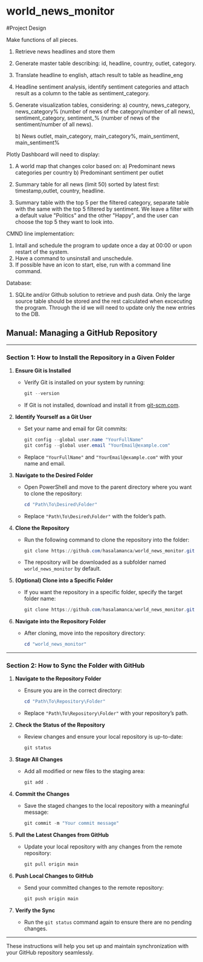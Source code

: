 # world_news_monitor

#Project Design

Make functions of all pieces.

1) Retrieve news headlines and store them

2) Generate master table describing: id, headline, country, outlet, category.

3) Translate headline to english, attach result to table as headline_eng

4) Headline sentiment analysis, identify sentiment categories and attach result as a column to the table as sentiment_category.

5) Generate visualization tables, considering:
    a) country, news_category, news_category% (number of news of the category/number of all news), sentiment_category, sentiment_% (number of news of the sentiment/number of all news).

    b) News outlet, main_category, main_category%, main_sentiment, main_sentiment%

Plotly Dashboard will need to display:
1) A world map that changes color based on: 
    a) Predominant news categories per country
    b) Predominant sentiment per outlet

2) Summary table for all news (limit 50) sorted by latest first: timestamp,outlet, country, headline.

3) Summary table with the top 5 per the filtered category, separate table with the same with the top 5 filtered by sentiment. We leave a filter with a default value "Politics" and the other "Happy", and the user can choose the top 5 they want to look into.

CMND line implementation:
1) Intall and schedule the program to update once a day at 00:00 or upon restart of the system.
2) Have a command to unsinstall and unschedule.
3) If possible have an icon to start, else, run with a command line command.

Database:
1) SQLite and/or Github solution to retrieve and push data. Only the large source table should be stored and the rest calculated when excecuting the program. Through the id we will need to update only the new entries to the DB.





## Manual: Managing a GitHub Repository

---

### **Section 1: How to Install the Repository in a Given Folder**

1. **Ensure Git is Installed**
   - Verify Git is installed on your system by running:
     ```powershell
     git --version
     ```
   - If Git is not installed, download and install it from [git-scm.com](https://git-scm.com/).

2. **Identify Yourself as a Git User**
   - Set your name and email for Git commits:
     ```powershell
     git config --global user.name "YourFullName"
     git config --global user.email "YourEmail@example.com"
     ```
   - Replace `"YourFullName"` and `"YourEmail@example.com"` with your name and email.

3. **Navigate to the Desired Folder**
   - Open PowerShell and move to the parent directory where you want to clone the repository:
     ```powershell
     cd "Path\To\Desired\Folder"
     ```
   - Replace `"Path\To\Desired\Folder"` with the folder’s path.

4. **Clone the Repository**
   - Run the following command to clone the repository into the folder:
     ```powershell
     git clone https://github.com/hasalamanca/world_news_monitor.git
     ```
   - The repository will be downloaded as a subfolder named `world_news_monitor` by default.

5. **(Optional) Clone into a Specific Folder**
   - If you want the repository in a specific folder, specify the target folder name:
     ```powershell
     git clone https://github.com/hasalamanca/world_news_monitor.git "C:\Path\To\Target\Folder"
     ```

6. **Navigate into the Repository Folder**
   - After cloning, move into the repository directory:
     ```powershell
     cd "world_news_monitor"
     ```

---

### **Section 2: How to Sync the Folder with GitHub**

1. **Navigate to the Repository Folder**
   - Ensure you are in the correct directory:
     ```powershell
     cd "Path\To\Repository\Folder"
     ```
   - Replace `"Path\To\Repository\Folder"` with your repository’s path.

2. **Check the Status of the Repository**
   - Review changes and ensure your local repository is up-to-date:
     ```powershell
     git status
     ```

3. **Stage All Changes**
   - Add all modified or new files to the staging area:
     ```powershell
     git add .
     ```

4. **Commit the Changes**
   - Save the staged changes to the local repository with a meaningful message:
     ```powershell
     git commit -m "Your commit message"
     ```

5. **Pull the Latest Changes from GitHub**
   - Update your local repository with any changes from the remote repository:
     ```powershell
     git pull origin main
     ```

6. **Push Local Changes to GitHub**
   - Send your committed changes to the remote repository:
     ```powershell
     git push origin main
     ```

7. **Verify the Sync**
   - Run the `git status` command again to ensure there are no pending changes.

---

These instructions will help you set up and maintain synchronization with your GitHub repository seamlessly.
